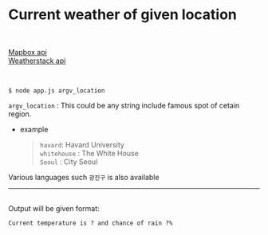 # Current weather of given location

</br>

[Mapbox api](https://www.mapbox.com/)  
[Weatherstack api](https://weatherstack.com/)

</br>

```
$ node app.js argv_location
```

`argv_location` : This could be any string include famous spot of cetain region.

- example
  > `havard`: Havard University  
  > `whitehouse` : The White House  
  > `Seoul` : City Seoul

Various languages such `광진구` is also available

---

<br/>
Output will be given format:

```
Current temperature is ? and chance of rain ?%
```
